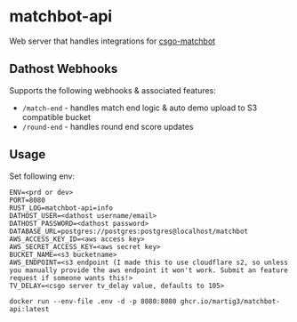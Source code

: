 # matchbot-api

Web server that handles integrations for [csgo-matchbot](https://github.com/martig3/csgo-matchbot)

## Dathost Webhooks

Supports the following webhooks & associated features:

- `/match-end` - handles match end logic & auto demo upload to S3 compatible bucket
- `/round-end` - handles round end score updates

## Usage

Set following env:

```dotenv
ENV=<prd or dev>
PORT=8080
RUST_LOG=matchbot-api=info
DATHOST_USER=<dathost username/email>
DATHOST_PASSWORD=<dathost password>
DATABASE_URL=postgres://postgres:postgres@localhost/matchbot
AWS_ACCESS_KEY_ID=<aws access key>
AWS_SECRET_ACCESS_KEY=<aws secret key>
BUCKET_NAME=<s3 bucketname>
AWS_ENDPOINT=<s3 endpoint (I made this to use cloudflare s2, so unless you manually provide the aws endpoint it won't work. Submit an feature request if someone wants this!>
TV_DELAY=<csgo server tv_delay value, defaults to 105>
```

`docker run --env-file .env -d -p 8080:8080 ghcr.io/martig3/matchbot-api:latest`
